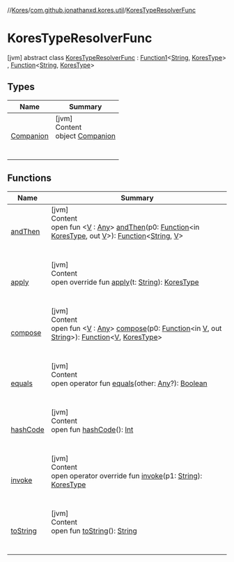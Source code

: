//[Kores](../../index.md)/[com.github.jonathanxd.kores.util](../index.md)/[KoresTypeResolverFunc](index.md)



# KoresTypeResolverFunc  
 [jvm] abstract class [KoresTypeResolverFunc](index.md) : [Function1](https://kotlinlang.org/api/latest/jvm/stdlib/kotlin/-function1/index.html)<[String](https://kotlinlang.org/api/latest/jvm/stdlib/kotlin/-string/index.html), [KoresType](../../com.github.jonathanxd.kores.type/-kores-type/index.md)> , [Function](https://docs.oracle.com/javase/8/docs/api/java/util/function/Function.html)<[String](https://kotlinlang.org/api/latest/jvm/stdlib/kotlin/-string/index.html), [KoresType](../../com.github.jonathanxd.kores.type/-kores-type/index.md)>    


## Types  
  
|  Name|  Summary| 
|---|---|
| <a name="com.github.jonathanxd.kores.util/KoresTypeResolverFunc.Companion///PointingToDeclaration/"></a>[Companion](-companion/index.md)| <a name="com.github.jonathanxd.kores.util/KoresTypeResolverFunc.Companion///PointingToDeclaration/"></a>[jvm]  <br>Content  <br>object [Companion](-companion/index.md)  <br><br><br>


## Functions  
  
|  Name|  Summary| 
|---|---|
| <a name="java.util.function/Function/andThen/#java.util.function.Function[com.github.jonathanxd.kores.type.KoresType,TypeParam(bounds=[kotlin.Any])]/PointingToDeclaration/"></a>[andThen](index.md#%5Bjava.util.function%2FFunction%2FandThen%2F%23java.util.function.Function%5Bcom.github.jonathanxd.kores.type.KoresType%2CTypeParam%28bounds%3D%5Bkotlin.Any%5D%29%5D%2FPointingToDeclaration%2F%5D%2FFunctions%2F-427383591)| <a name="java.util.function/Function/andThen/#java.util.function.Function[com.github.jonathanxd.kores.type.KoresType,TypeParam(bounds=[kotlin.Any])]/PointingToDeclaration/"></a>[jvm]  <br>Content  <br>open fun <[V](index.md#%5Bjava.util.function%2FFunction%2FandThen%2F%23java.util.function.Function%5Bcom.github.jonathanxd.kores.type.KoresType%2CTypeParam%28bounds%3D%5Bkotlin.Any%5D%29%5D%2FPointingToDeclaration%2F%5D%2FFunctions%2F-427383591) : [Any](https://kotlinlang.org/api/latest/jvm/stdlib/kotlin/-any/index.html)> [andThen](index.md#%5Bjava.util.function%2FFunction%2FandThen%2F%23java.util.function.Function%5Bcom.github.jonathanxd.kores.type.KoresType%2CTypeParam%28bounds%3D%5Bkotlin.Any%5D%29%5D%2FPointingToDeclaration%2F%5D%2FFunctions%2F-427383591)(p0: [Function](https://docs.oracle.com/javase/8/docs/api/java/util/function/Function.html)<in [KoresType](../../com.github.jonathanxd.kores.type/-kores-type/index.md), out [V](index.md#%5Bjava.util.function%2FFunction%2FandThen%2F%23java.util.function.Function%5Bcom.github.jonathanxd.kores.type.KoresType%2CTypeParam%28bounds%3D%5Bkotlin.Any%5D%29%5D%2FPointingToDeclaration%2F%5D%2FFunctions%2F-427383591)>): [Function](https://docs.oracle.com/javase/8/docs/api/java/util/function/Function.html)<[String](https://kotlinlang.org/api/latest/jvm/stdlib/kotlin/-string/index.html), [V](index.md#%5Bjava.util.function%2FFunction%2FandThen%2F%23java.util.function.Function%5Bcom.github.jonathanxd.kores.type.KoresType%2CTypeParam%28bounds%3D%5Bkotlin.Any%5D%29%5D%2FPointingToDeclaration%2F%5D%2FFunctions%2F-427383591)>  <br><br><br>
| <a name="com.github.jonathanxd.kores.util/KoresTypeResolverFunc/apply/#kotlin.String/PointingToDeclaration/"></a>[apply](apply.md)| <a name="com.github.jonathanxd.kores.util/KoresTypeResolverFunc/apply/#kotlin.String/PointingToDeclaration/"></a>[jvm]  <br>Content  <br>open override fun [apply](apply.md)(t: [String](https://kotlinlang.org/api/latest/jvm/stdlib/kotlin/-string/index.html)): [KoresType](../../com.github.jonathanxd.kores.type/-kores-type/index.md)  <br><br><br>
| <a name="java.util.function/Function/compose/#java.util.function.Function[TypeParam(bounds=[kotlin.Any]),kotlin.String]/PointingToDeclaration/"></a>[compose](index.md#%5Bjava.util.function%2FFunction%2Fcompose%2F%23java.util.function.Function%5BTypeParam%28bounds%3D%5Bkotlin.Any%5D%29%2Ckotlin.String%5D%2FPointingToDeclaration%2F%5D%2FFunctions%2F-427383591)| <a name="java.util.function/Function/compose/#java.util.function.Function[TypeParam(bounds=[kotlin.Any]),kotlin.String]/PointingToDeclaration/"></a>[jvm]  <br>Content  <br>open fun <[V](index.md#%5Bjava.util.function%2FFunction%2Fcompose%2F%23java.util.function.Function%5BTypeParam%28bounds%3D%5Bkotlin.Any%5D%29%2Ckotlin.String%5D%2FPointingToDeclaration%2F%5D%2FFunctions%2F-427383591) : [Any](https://kotlinlang.org/api/latest/jvm/stdlib/kotlin/-any/index.html)> [compose](index.md#%5Bjava.util.function%2FFunction%2Fcompose%2F%23java.util.function.Function%5BTypeParam%28bounds%3D%5Bkotlin.Any%5D%29%2Ckotlin.String%5D%2FPointingToDeclaration%2F%5D%2FFunctions%2F-427383591)(p0: [Function](https://docs.oracle.com/javase/8/docs/api/java/util/function/Function.html)<in [V](index.md#%5Bjava.util.function%2FFunction%2Fcompose%2F%23java.util.function.Function%5BTypeParam%28bounds%3D%5Bkotlin.Any%5D%29%2Ckotlin.String%5D%2FPointingToDeclaration%2F%5D%2FFunctions%2F-427383591), out [String](https://kotlinlang.org/api/latest/jvm/stdlib/kotlin/-string/index.html)>): [Function](https://docs.oracle.com/javase/8/docs/api/java/util/function/Function.html)<[V](index.md#%5Bjava.util.function%2FFunction%2Fcompose%2F%23java.util.function.Function%5BTypeParam%28bounds%3D%5Bkotlin.Any%5D%29%2Ckotlin.String%5D%2FPointingToDeclaration%2F%5D%2FFunctions%2F-427383591), [KoresType](../../com.github.jonathanxd.kores.type/-kores-type/index.md)>  <br><br><br>
| <a name="kotlin/Any/equals/#kotlin.Any?/PointingToDeclaration/"></a>[equals](../-simple-resolver/index.md#%5Bkotlin%2FAny%2Fequals%2F%23kotlin.Any%3F%2FPointingToDeclaration%2F%5D%2FFunctions%2F-427383591)| <a name="kotlin/Any/equals/#kotlin.Any?/PointingToDeclaration/"></a>[jvm]  <br>Content  <br>open operator fun [equals](../-simple-resolver/index.md#%5Bkotlin%2FAny%2Fequals%2F%23kotlin.Any%3F%2FPointingToDeclaration%2F%5D%2FFunctions%2F-427383591)(other: [Any](https://kotlinlang.org/api/latest/jvm/stdlib/kotlin/-any/index.html)?): [Boolean](https://kotlinlang.org/api/latest/jvm/stdlib/kotlin/-boolean/index.html)  <br><br><br>
| <a name="kotlin/Any/hashCode/#/PointingToDeclaration/"></a>[hashCode](../-simple-resolver/index.md#%5Bkotlin%2FAny%2FhashCode%2F%23%2FPointingToDeclaration%2F%5D%2FFunctions%2F-427383591)| <a name="kotlin/Any/hashCode/#/PointingToDeclaration/"></a>[jvm]  <br>Content  <br>open fun [hashCode](../-simple-resolver/index.md#%5Bkotlin%2FAny%2FhashCode%2F%23%2FPointingToDeclaration%2F%5D%2FFunctions%2F-427383591)(): [Int](https://kotlinlang.org/api/latest/jvm/stdlib/kotlin/-int/index.html)  <br><br><br>
| <a name="com.github.jonathanxd.kores.util/KoresTypeResolverFunc/invoke/#kotlin.String/PointingToDeclaration/"></a>[invoke](invoke.md)| <a name="com.github.jonathanxd.kores.util/KoresTypeResolverFunc/invoke/#kotlin.String/PointingToDeclaration/"></a>[jvm]  <br>Content  <br>open operator override fun [invoke](invoke.md)(p1: [String](https://kotlinlang.org/api/latest/jvm/stdlib/kotlin/-string/index.html)): [KoresType](../../com.github.jonathanxd.kores.type/-kores-type/index.md)  <br><br><br>
| <a name="kotlin/Any/toString/#/PointingToDeclaration/"></a>[toString](../-simple-resolver/index.md#%5Bkotlin%2FAny%2FtoString%2F%23%2FPointingToDeclaration%2F%5D%2FFunctions%2F-427383591)| <a name="kotlin/Any/toString/#/PointingToDeclaration/"></a>[jvm]  <br>Content  <br>open fun [toString](../-simple-resolver/index.md#%5Bkotlin%2FAny%2FtoString%2F%23%2FPointingToDeclaration%2F%5D%2FFunctions%2F-427383591)(): [String](https://kotlinlang.org/api/latest/jvm/stdlib/kotlin/-string/index.html)  <br><br><br>

